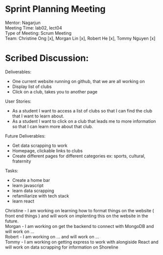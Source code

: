 # Sprint Planning Meeting
Mentor: Nagarjun <br />
Meeting Time: lab02, lect04 <br />
Type of Meeting: Scrum Meeting <br />
Team: Christine Ong [x], Morgan Lin [x], Robert He [x], Tommy Nguyen [x] <br />
# Scribed Discussion: 
Deliverables:
- One current website running on github, that we are all working on<br />
- Display list of clubs<br />
- Click on a club, takes you to another page<br />

User Stories:
- As a student I want to access a list of clubs so that I can find the club that I want to learn about.<br />
- As a student I want to click on a club that leads me to more information so that I can learn more about that club.<br />

Future Deliverables:
- Get data scrapping to work<br />
- Homepage, clickable links to clubs<br />
- Create different pages for different categories ex: sports, cultural, fraternity<br />

Tasks:
- Create a home bar<br />
- learn javascript <br />
- learn data scrapping<br />
- refamiliarize with tech stack<br />
- learn react<br />

Christine - I am working on learning how to format things on the website ( front end things ) and will work on implenting this on the website in the future. <br />
Morgan - I am working on get the backend to connect with MongoDB and will work on ... <br />
Robert - I am working on ... and will work on ... <br /> 
Tommy - I am working on getting express to work with alongiside React and will work on data scrapping for information on Shoreline<br />
